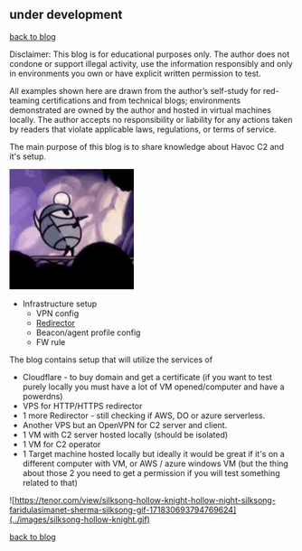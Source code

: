 ## under development
[back to blog](../blog.md)

Disclaimer: This blog is for educational purposes only. The author does not condone or support illegal activity, use the information responsibly and only in environments you own or have explicit written permission to test. 

All examples shown here are drawn from the author’s self-study for red-teaming certifications and from technical blogs; environments demonstrated are owned by the author and hosted in virtual machines locally. The author accepts no responsibility or liability for any actions taken by readers that violate applicable laws, regulations, or terms of service.

The main purpose of this blog is to share knowledge about Havoc C2 and it's setup.

![alt text](../images/hollow-knight-mine.gif)

* Infrastructure setup
  * VPN config
  * [Redirector](redirector.md)
  * Beacon/agent profile config
  * FW rule


The blog contains setup that will utilize the services of

* Cloudflare - to buy domain and get a certificate (if you want to test purely locally you must have a lot of VM opened/computer and have a powerdns)
* VPS for HTTP/HTTPS redirector
* 1 more Redirector - still checking if AWS, DO or azure serverless. 
* Another VPS but an OpenVPN for C2 server and client.
* 1 VM with C2 server hosted locally (should be isolated)
* 1 VM for C2 operator
* 1 Target machine hosted locally but ideally it would be great if it's on a different computer with VM, or AWS / azure windows VM (but the thing about those 2 you need to get a permission if you will test something related to that)

![https://tenor.com/view/silksong-hollow-knight-hollow-night-silksong-faridulasimanet-sherma-silksong-gif-171830693794769624](../images/silksong-hollow-knight.gif)

[back to blog](../blog.md)

